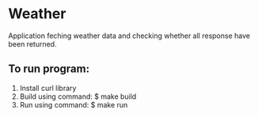# Weather
Application feching weather data and checking whether all response have been returned. 

## To run program:
1. Install curl library
2. Build using command:
  $ make build 
3. Run using command:
  $ make run
